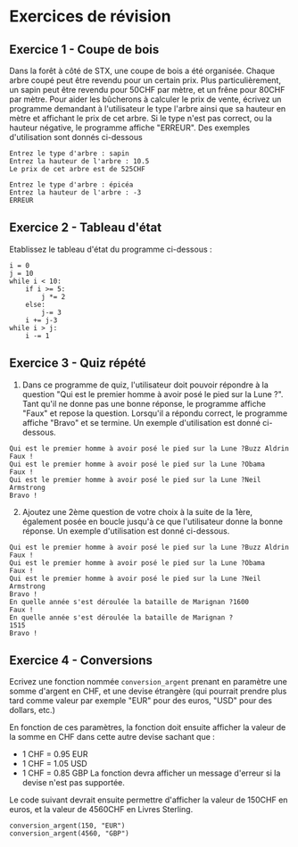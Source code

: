 # Exercices de révision

## Exercice 1 - Coupe de bois
Dans la forêt à côté de STX, une coupe de bois a été organisée. Chaque arbre coupé peut être revendu pour un certain prix. Plus particulièrement, un sapin peut être revendu pour 50CHF par mètre, et un frêne pour 80CHF par mètre. Pour aider les bûcherons à calculer le prix de vente, écrivez un programme demandant à l'utilisateur le type l'arbre ainsi que sa hauteur en mètre et affichant le prix de cet arbre. Si le type n'est pas correct, ou la hauteur négative, le programme affiche "ERREUR". Des exemples d'utilisation sont donnés ci-dessous
```{code-block} text
Entrez le type d'arbre : sapin
Entrez la hauteur de l'arbre : 10.5
Le prix de cet arbre est de 525CHF

Entrez le type d'arbre : épicéa
Entrez la hauteur de l'arbre : -3
ERREUR
```

## Exercice 2 - Tableau d'état
Etablissez le tableau d'état du programme ci-dessous :
```{code-block} python
i = 0
j = 10
while i < 10:
    if i >= 5:
        j *= 2
    else:
        j-= 3
    i += j-3
while i > j:
    i -= 1
```


## Exercice 3 - Quiz répété
1.  Dans ce programme de quiz, l'utilisateur doit pouvoir répondre à la question "Qui est le premier homme à avoir posé le pied sur la Lune ?". Tant qu'il ne donne pas une bonne réponse, le programme affiche "Faux" et repose la question. Lorsqu'il a répondu correct, le programme affiche "Bravo" et se termine. Un exemple d'utilisation est donné ci-dessous.
```{code-block} text
Qui est le premier homme à avoir posé le pied sur la Lune ?Buzz Aldrin
Faux !
Qui est le premier homme à avoir posé le pied sur la Lune ?Obama
Faux !
Qui est le premier homme à avoir posé le pied sur la Lune ?Neil Armstrong
Bravo !
```
2. Ajoutez une 2ème question de votre choix à la suite de la 1ère, également posée en boucle jusqu'à ce que l'utilisateur donne la bonne réponse. Un exemple d'utilisation est donné ci-dessous.
```{code-block} text
Qui est le premier homme à avoir posé le pied sur la Lune ?Buzz Aldrin
Faux !
Qui est le premier homme à avoir posé le pied sur la Lune ?Obama
Faux !
Qui est le premier homme à avoir posé le pied sur la Lune ?Neil Armstrong
Bravo !
En quelle année s'est déroulée la bataille de Marignan ?1600
Faux !
En quelle année s'est déroulée la bataille de Marignan ?
1515
Bravo !
```

## Exercice 4 - Conversions
Ecrivez une fonction nommée `conversion_argent` prenant en paramètre une somme d'argent en CHF, et une devise étrangère (qui pourrait prendre plus tard comme valeur par exemple "EUR" pour des euros, "USD" pour des dollars, etc.)

En fonction de ces paramètres, la fonction doit ensuite afficher la valeur de la somme en CHF dans cette autre devise sachant que :
- 1 CHF = 0.95 EUR
- 1 CHF = 1.05 USD
- 1 CHF = 0.85 GBP
La fonction devra afficher un message d'erreur si la devise n'est pas supportée.

Le code suivant devrait ensuite permettre d'afficher la valeur de 150CHF en euros, et la valeur de 4560CHF en Livres Sterling.

```{code-block} python
conversion_argent(150, "EUR")
conversion_argent(4560, "GBP")
```